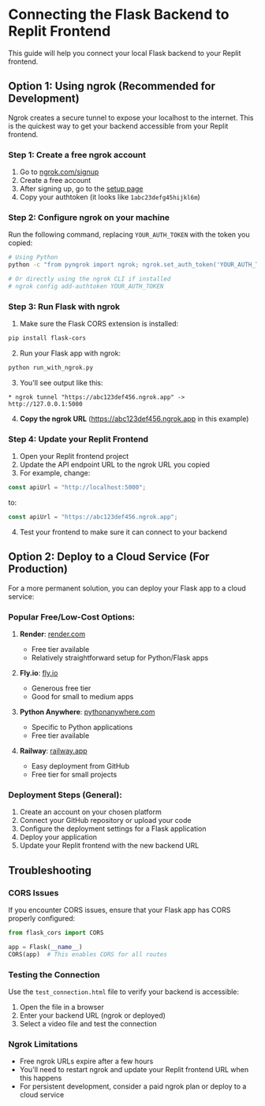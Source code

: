 # Connecting the Flask Backend to Replit Frontend

This guide will help you connect your local Flask backend to your Replit frontend.

## Option 1: Using ngrok (Recommended for Development)

Ngrok creates a secure tunnel to expose your localhost to the internet. This is the quickest way to get your backend accessible from your Replit frontend.

### Step 1: Create a free ngrok account

1. Go to [ngrok.com/signup](https://dashboard.ngrok.com/signup)
2. Create a free account
3. After signing up, go to the [setup page](https://dashboard.ngrok.com/get-started/setup)
4. Copy your authtoken (it looks like `1abc23defg45hijkl6m`)

### Step 2: Configure ngrok on your machine

Run the following command, replacing `YOUR_AUTH_TOKEN` with the token you copied:

```bash
# Using Python
python -c "from pyngrok import ngrok; ngrok.set_auth_token('YOUR_AUTH_TOKEN')"

# Or directly using the ngrok CLI if installed
# ngrok config add-authtoken YOUR_AUTH_TOKEN
```

### Step 3: Run Flask with ngrok

1. Make sure the Flask CORS extension is installed:
```bash
pip install flask-cors
```

2. Run your Flask app with ngrok:
```bash
python run_with_ngrok.py
```

3. You'll see output like this:
```
* ngrok tunnel "https://abc123def456.ngrok.app" -> http://127.0.0.1:5000
```

4. **Copy the ngrok URL** (https://abc123def456.ngrok.app in this example)

### Step 4: Update your Replit Frontend

1. Open your Replit frontend project
2. Update the API endpoint URL to the ngrok URL you copied
3. For example, change:
```javascript
const apiUrl = "http://localhost:5000";
```
to:
```javascript
const apiUrl = "https://abc123def456.ngrok.app";
```

4. Test your frontend to make sure it can connect to your backend

## Option 2: Deploy to a Cloud Service (For Production)

For a more permanent solution, you can deploy your Flask app to a cloud service:

### Popular Free/Low-Cost Options:

1. **Render**: [render.com](https://render.com/)
   - Free tier available
   - Relatively straightforward setup for Python/Flask apps

2. **Fly.io**: [fly.io](https://fly.io/)
   - Generous free tier
   - Good for small to medium apps

3. **Python Anywhere**: [pythonanywhere.com](https://www.pythonanywhere.com/)
   - Specific to Python applications
   - Free tier available

4. **Railway**: [railway.app](https://railway.app/)
   - Easy deployment from GitHub
   - Free tier for small projects

### Deployment Steps (General):

1. Create an account on your chosen platform
2. Connect your GitHub repository or upload your code
3. Configure the deployment settings for a Flask application
4. Deploy your application
5. Update your Replit frontend with the new backend URL

## Troubleshooting

### CORS Issues
If you encounter CORS issues, ensure that your Flask app has CORS properly configured:

```python
from flask_cors import CORS

app = Flask(__name__)
CORS(app)  # This enables CORS for all routes
```

### Testing the Connection
Use the `test_connection.html` file to verify your backend is accessible:

1. Open the file in a browser
2. Enter your backend URL (ngrok or deployed)
3. Select a video file and test the connection

### Ngrok Limitations
- Free ngrok URLs expire after a few hours
- You'll need to restart ngrok and update your Replit frontend URL when this happens
- For persistent development, consider a paid ngrok plan or deploy to a cloud service 
